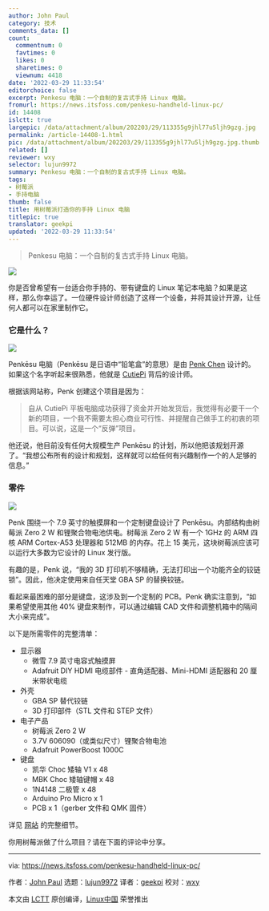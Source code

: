 ```yaml
---
author: John Paul
category: 技术
comments_data: []
count:
  commentnum: 0
  favtimes: 0
  likes: 0
  sharetimes: 0
  viewnum: 4418
date: '2022-03-29 11:33:54'
editorchoice: false
excerpt: Penkesu 电脑：一个自制的复古式手持 Linux 电脑。
fromurl: https://news.itsfoss.com/penkesu-handheld-linux-pc/
id: 14408
islctt: true
largepic: /data/attachment/album/202203/29/113355g9jhl77u5ljh9gzg.jpg
permalink: /article-14408-1.html
pic: /data/attachment/album/202203/29/113355g9jhl77u5ljh9gzg.jpg.thumb.jpg
related: []
reviewer: wxy
selector: lujun9972
summary: Penkesu 电脑：一个自制的复古式手持 Linux 电脑。
tags:
- 树莓派
- 手持电脑
thumb: false
title: 用树莓派打造你的手持 Linux 电脑
titlepic: true
translator: geekpi
updated: '2022-03-29 11:33:54'
---
```



> 
> Penkesu 电脑：一个自制的复古式手持 Linux 电脑。
> 
> 
> 


![](/data/attachment/album/202203/29/113355g9jhl77u5ljh9gzg.jpg)


你是否曾希望有一台适合你手持的、带有键盘的 Linux 笔记本电脑？如果是这样，那么你幸运了。一位硬件设计师创造了这样一个设备，并将其设计开源，让任何人都可以在家里制作它。


### 它是什么？


![](/data/attachment/album/202203/29/113356n15jtrtg0g111sa1.jpg)


Penkēsu 电脑（Penkēsu 是日语中“铅笔盒”的意思）是由 [Penk Chen](https://github.com/penk) 设计的。如果这个名字听起来很熟悉，他就是 [CutiePi](https://itsfoss.com/cutiepi-open-source-tab/) 背后的设计师。


根据该网站称，Penk 创建这个项目是因为：



> 
> 自从 CutiePi 平板电脑成功获得了资金并开始发货后，我觉得有必要干一个新的项目，一个我不需要太担心商业可行性、并提醒自己做手工的初衷的项目。可以说，这是一个“反弹”项目。
> 
> 
> 


他还说，他目前没有任何大规模生产 Penkēsu 的计划，所以他把该规划开源了。“我想公布所有的设计和规划，这样就可以给任何有兴趣制作一个的人足够的信息。”


### 零件


![](/data/attachment/album/202203/29/113356hys4z63rc0fdosdo.jpg)


Penk 围绕一个 7.9 英寸的触摸屏和一个定制键盘设计了 Penkēsu。内部结构由树莓派 Zero 2 W 和锂聚合物电池供电。树莓派 Zero 2 W 有一个 1GHz 的 ARM 四核 ARM Cortex-A53 处理器和 512MB 的内存。花上 15 美元，这块树莓派应该可以运行大多数为它设计的 Linux 发行版。


有趣的是，Penk 说，“我的 3D 打印机不够精确，无法打印出一个功能齐全的铰链锁”。因此，他决定使用来自任天堂 GBA SP 的替换铰链。


看起来最困难的部分是键盘，这涉及到一个定制的 PCB。Penk 确实注意到，“如果希望使用其他 40% 键盘来制作，可以通过编辑 CAD 文件和调整机箱中的隔间大小来完成”。


以下是所需零件的完整清单：


* 显示器
	+ 微雪 7.9 英寸电容式触摸屏
	+ Adafruit DIY HDMI 电缆部件 - 直角适配器、Mini-HDMI 适配器和 20 厘米带状电缆
* 外壳
	+ GBA SP 替代铰链
	+ 3D 打印部件（STL 文件和 STEP 文件）
* 电子产品
	+ 树莓派 Zero 2 W
	+ 3.7V 606090（或类似尺寸）锂聚合物电池
	+ Adafruit PowerBoost 1000C
* 键盘
	+ 凯华 Choc 矮轴 V1 x 48
	+ MBK Choc 矮轴键帽 x 48
	+ 1N4148 二极管 x 48
	+ Arduino Pro Micro x 1
	+ PCB x 1（gerber 文件和 QMK 固件）


详见 [网站](http://penkesu.computer/) 的完整细节。


你用树莓派做了什么项目？请在下面的评论中分享。




---


via: <https://news.itsfoss.com/penkesu-handheld-linux-pc/>


作者：[John Paul](https://news.itsfoss.com/author/john/) 选题：[lujun9972](https://github.com/lujun9972) 译者：[geekpi](https://github.com/geekpi) 校对：[wxy](https://github.com/wxy)


本文由 [LCTT](https://github.com/LCTT/TranslateProject) 原创编译，[Linux中国](https://linux.cn/) 荣誉推出